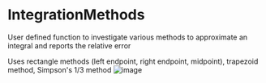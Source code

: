 # IntegrationMethods
User defined function to investigate various methods to approximate an integral and reports the relative error

Uses rectangle methods (left endpoint, right endpoint, midpoint), trapezoid method, Simpson's 1/3 method
![image](https://user-images.githubusercontent.com/36317461/233241706-b3fbb2fb-58dd-4de3-be5a-230c9c75adba.png)
